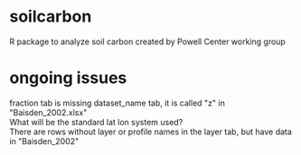 # soilcarbon
R package to analyze soil carbon created by Powell Center working group


# ongoing issues
fraction tab is missing dataset_name tab, it is called "z" in "Baisden_2002.xlsx"  
What will be the standard lat lon system used?  
There are rows without layer or profile names in the layer tab, but have data  in "Baisden_2002"  

